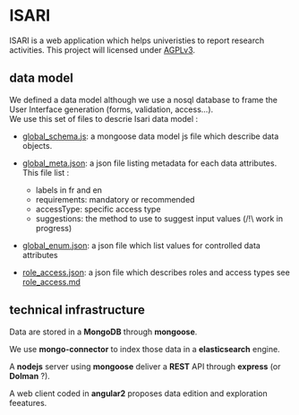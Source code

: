 # ISARI

ISARI is a web application which helps univeristies to report research activities.
This project will licensed under [AGPLv3](LICENSE.md).

## data model

We defined a data model although we use a nosql database to frame the User Interface generation (forms, validation, access...).  
We use this set of files to descrie Isari data model : 

- [global_schema.js](data_specs/global_schema.js): a mongoose data model js file which describe data objects.
- [global_meta.json](data_specs/global_meta.json): a json file listing metadata for each data attributes. This file list :
	
	- labels in fr and en
	- requirements: mandatory or recommended
	- accessType: specific access type
	- suggestions: the method to use to suggest input values (/!\ work in progress)

- [global_enum.json](data_specs/global_enum.json): a json file which list values for controlled data attributes
- [role_access.json](data_specs/role_access.json): a json file which describes roles and access types see [role_access.md](role_access.md)

## technical infrastructure

Data are stored in a **MongoDB** through **mongoose**.

We use **mongo-connector** to index those data in a **elasticsearch** engine.

A **nodejs** server using **mongoose** deliver a **REST** API through **express** (or **Dolman** ?).

A web client coded in **angular2** proposes data edition and exploration feeatures.






